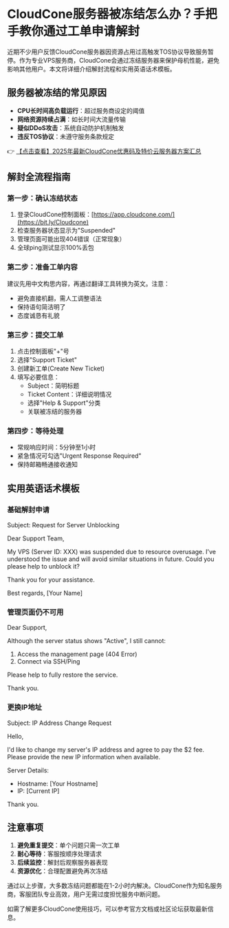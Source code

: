 # CloudCone服务器被冻结怎么办？手把手教你通过工单申请解封

近期不少用户反馈CloudCone服务器因资源占用过高触发TOS协议导致服务暂停。作为专业VPS服务商，CloudCone会通过冻结服务器来保护母机性能，避免影响其他用户。本文将详细介绍解封流程和实用英语话术模板。

## 服务器被冻结的常见原因

- **CPU长时间高负载运行**：超过服务商设定的阈值
- **网络资源持续占满**：如长时间大流量传输
- **疑似DDoS攻击**：系统自动防护机制触发
- **违反TOS协议**：未遵守服务条款规定

👉 [【点击查看】2025年最新CloudCone优惠码及特价云服务器方案汇总](https://bit.ly/Cloudcone)

## 解封全流程指南

### 第一步：确认冻结状态
1. 登录CloudCone控制面板：[https://app.cloudcone.com/](https://bit.ly/Cloudcone)
2. 检查服务器状态显示为"Suspended"
3. 管理页面可能出现404错误（正常现象）
4. 全球ping测试显示100%丢包

### 第二步：准备工单内容
建议先用中文构思内容，再通过翻译工具转换为英文。注意：
- 避免直接机翻，需人工调整语法
- 保持语句简洁明了
- 态度诚恳有礼貌

### 第三步：提交工单
1. 点击控制面板"+"号
2. 选择"Support Ticket"
3. 创建新工单(Create New Ticket)
4. 填写必要信息：
   - Subject：简明标题
   - Ticket Content：详细说明情况
   - 选择"Help & Support"分类
   - 关联被冻结的服务器

### 第四步：等待处理
- 常规响应时间：5分钟至1小时
- 紧急情况可勾选"Urgent Response Required"
- 保持邮箱畅通接收通知

## 实用英语话术模板

### 基础解封申请

Subject: Request for Server Unblocking

Dear Support Team,

My VPS (Server ID: XXX) was suspended due to resource overusage. 
I've understood the issue and will avoid similar situations in future.
Could you please help to unblock it?

Thank you for your assistance.

Best regards,
[Your Name]

### 管理页面仍不可用

Dear Support,

Although the server status shows "Active", I still cannot:
1. Access the management page (404 Error)
2. Connect via SSH/Ping

Please help to fully restore the service.

Thank you.

### 更换IP地址

Subject: IP Address Change Request

Hello,

I'd like to change my server's IP address and agree to pay the $2 fee.
Please provide the new IP information when available.

Server Details:
- Hostname: [Your Hostname]
- IP: [Current IP]

Thank you.

## 注意事项

1. **避免重复提交**：单个问题只需一次工单
2. **耐心等待**：客服按顺序处理请求
3. **后续监控**：解封后观察服务器表现
4. **资源优化**：合理配置避免再次冻结

通过以上步骤，大多数冻结问题都能在1-2小时内解决。CloudCone作为知名服务商，客服团队专业高效，用户无需过度担忧服务中断问题。

如需了解更多CloudCone使用技巧，可以参考官方文档或社区论坛获取最新信息。